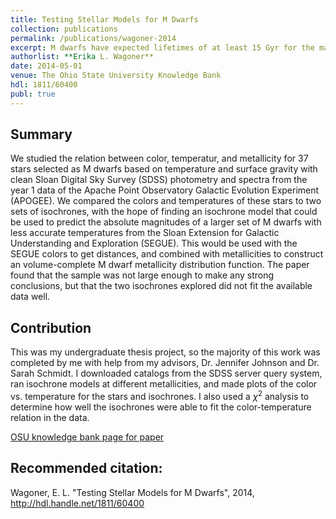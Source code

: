 ```yaml
---
title: Testing Stellar Models for M Dwarfs
collection: publications
permalink: /publications/wagoner-2014
excerpt: M dwarfs have expected lifetimes of at least 15 Gyr for the main phase of their lives, which is longer than the current age of the Universe. The chemical composition of the surface of an M dwarf, which is nearly constant during this main phase, is the same as the nearby gas of the galaxy in which it formed and at the time that it formed, so M dwarfs create a "fossil record" with which to examine the history and evolution of their host galaxies. This makes M dwarfs extremely important for study, but we do not see enough M dwarfs with few heavy elements, which are the oldest of the M dwarfs, to match predictions of compositions of stars for the local stellar neighborhood. Distances for these M dwarfs are important to accurately determine the extent of this deficiency, but these are difficult to determine accurately for the older M dwarfs that are of the most interest. M dwarfs, and especially older M dwarfs, are also observationally difficult to study in general because they are very dim compared to other stars. In this thesis, we test two different stellar isochrone models, the one by the Dartmouth group and the one by the Padova group, which we will later use to calculate M dwarf distances and investigate the observed discrepancy further. We find that the Padova group's model ts better with spectroscopic and photometric data taken from two stellar surveys of the Galaxy, APOGEE and SDSS. We then suggest improvements on the tests we have completed and detail the next steps we hope to take in our investigation. We hope that this deep study of M dwarfs will provide more insights into the chemical evolution of the Milky Way, and allow models of stellar formation and Galactic chemical evolution to be improved upon for future use.
authorlist: **Erika L. Wagoner**
date: 2014-05-01
venue: The Ohio State University Knowledge Bank
hdl: 1811/60400
publ: true
---
```


## Summary
We studied the relation between color, temperatur, and metallicity for 37 stars selected as M dwarfs based on temperature and surface gravity with clean Sloan Digital Sky Survey (SDSS) photometry and spectra from the year 1 data of the Apache Point Observatory Galactic Evolution Experiment (APOGEE). We compared the colors and temperatures of these stars to two sets of isochrones, with the hope of finding an isochrone model that could be used to predict the absolute magnitudes of a larger set of M dwarfs with less accurate temperatures from the Sloan Extension for Galactic Understanding and Exploration (SEGUE). This would be used with the SEGUE colors to get distances, and combined with metallicities to construct an volume-complete M dwarf metallicity distribution function. The paper found that the sample was not large enough to make any strong conclusions, but that the two isochrones explored did not fit the available data well.

## Contribution
This was my undergraduate thesis project, so the majority of this work was completed by me with help from my advisors, Dr. Jennifer Johnson and Dr. Sarah Schmidt. I downloaded catalogs from the SDSS server query system, ran isochrone models at different metallicities, and made plots of the color vs. temperature for the stars and isochrones. I also used a $\chi^2$ analysis to determine how well the isochrones were able to fit the color-temperature relation in the data.

[OSU knowledge bank page for paper](https://kb.osu.edu/handle/1811/60400)

## Recommended citation:
Wagoner, E. L. "Testing Stellar Models for M Dwarfs", 2014, http://hdl.handle.net/1811/60400
